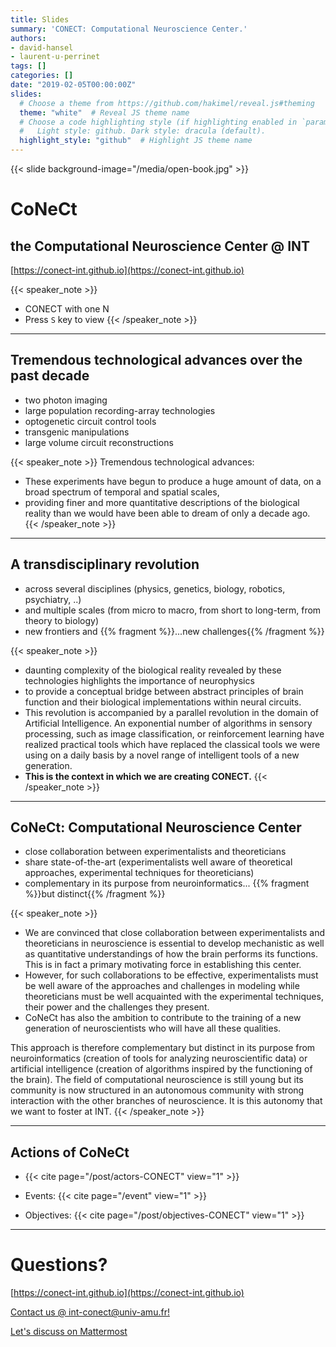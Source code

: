 ```yaml
---
title: Slides
summary: 'CONECT: Computational Neuroscience Center.'
authors:
- david-hansel
- laurent-u-perrinet
tags: []
categories: []
date: "2019-02-05T00:00:00Z"
slides:
  # Choose a theme from https://github.com/hakimel/reveal.js#theming
  theme: "white"  # Reveal JS theme name
  # Choose a code highlighting style (if highlighting enabled in `params.toml`)
  #   Light style: github. Dark style: dracula (default).
  highlight_style: "github"  # Highlight JS theme name  
---
```

{{< slide background-image="/media/open-book.jpg" >}}

# CoNeCt
## the **Co**mputational **Ne**uroscience **C**en**t**er @ INT

[https://conect-int.github.io](https://conect-int.github.io)


{{< speaker_note >}}
- CONECT with one N
- Press `S` key to view
{{< /speaker_note >}}

---

## Tremendous technological advances over the past decade

- two photon imaging
- large population recording-array technologies
- optogenetic circuit control tools
- transgenic manipulations
- large volume circuit reconstructions

{{< speaker_note >}}
Tremendous technological advances:

- These experiments have begun to produce a huge amount of data, on a broad spectrum of temporal and spatial scales,
- providing finer and more quantitative descriptions of the biological reality than we would have been able to dream of only a decade ago.
{{< /speaker_note >}}

---

## A transdisciplinary revolution

- across several disciplines (physics, genetics, biology, robotics, psychiatry, ..)
- and multiple scales (from micro to macro, from short to long-term, from theory to biology)
- new frontiers and {{% fragment %}}...new challenges{{% /fragment %}}

{{< speaker_note >}}
-  daunting complexity of the biological reality revealed by these technologies highlights the importance of neurophysics
- to provide a conceptual bridge between abstract principles of brain function and their biological implementations within neural circuits.
- This revolution is accompanied by a parallel revolution in the domain of Artificial Intelligence. An exponential number of algorithms in sensory processing, such as image classification, or reinforcement learning have realized practical tools which have replaced the classical tools we were using on a daily basis by a novel range of intelligent tools of a new generation.
- **This is the context in which we are creating CONECT.**
{{< /speaker_note >}}


---

##  CoNeCt: **Co**mputational **Ne**uroscience **C**en**t**er

- close collaboration between experimentalists and theoreticians
- share state-of-the-art (experimentalists well aware of theoretical approaches, experimental techniques for theoreticians)
- complementary in its purpose from neuroinformatics... {{% fragment %}}but distinct{{% /fragment %}}

{{< speaker_note >}}
- We are convinced that close collaboration between experimentalists and theoreticians in neuroscience is essential to develop mechanistic as well as quantitative understandings of how the brain performs its functions. This is in fact a primary motivating force in establishing this center.
- However, for such collaborations to be effective, experimentalists must be well aware of the approaches and challenges in modeling while theoreticians must be well acquainted with the experimental techniques, their power and the challenges they present.
- CoNeCt has also the ambition to contribute to the training of a new generation of neuroscientists who will have all these qualities.

This approach is therefore complementary but distinct in its purpose from neuroinformatics (creation of tools for analyzing neuroscientific data) or artificial intelligence (creation of algorithms inspired by the functioning of the brain). The field of computational neuroscience is still young but its community is now structured in an autonomous community with strong interaction with the other branches of neuroscience. It is this autonomy that we want to foster at INT.
{{< /speaker_note >}}

---

##  Actions of CoNeCt

* {{< cite page="/post/actors-CONECT" view="1" >}}

* Events: {{< cite page="/event" view="1" >}}

* Objectives: {{< cite page="/post/objectives-CONECT" view="1" >}}

---

# Questions?

[https://conect-int.github.io](https://conect-int.github.io)

[Contact us @ int-conect@univ-amu.fr!](mailto://int-conect@univ-amu.fr)

[Let's discuss on Mattermost](https://framateam.org/int-marseille/channels/conect)

